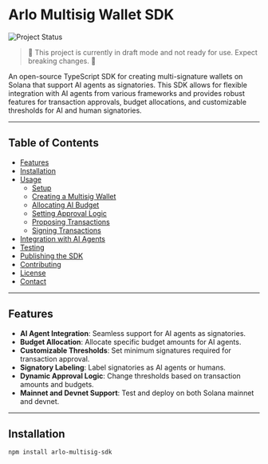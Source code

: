 # Arlo Multisig Wallet SDK

![Project Status](https://img.shields.io/badge/status-draft-orange)

> 🚧 This project is currently in draft mode and not ready for use. Expect breaking changes. 🚧

An open-source TypeScript SDK for creating multi-signature wallets on Solana that support AI agents as signatories. This SDK allows for flexible integration with AI agents from various frameworks and provides robust features for transaction approvals, budget allocations, and customizable thresholds for AI and human signatories.

---

## Table of Contents

- [Features](#features)
- [Installation](#installation)
- [Usage](#usage)
  - [Setup](#setup)
  - [Creating a Multisig Wallet](#creating-a-multisig-wallet)
  - [Allocating AI Budget](#allocating-ai-budget)
  - [Setting Approval Logic](#setting-approval-logic)
  - [Proposing Transactions](#proposing-transactions)
  - [Signing Transactions](#signing-transactions)
- [Integration with AI Agents](#integration-with-ai-agents)
- [Testing](#testing)
- [Publishing the SDK](#publishing-the-sdk)
- [Contributing](#contributing)
- [License](#license)
- [Contact](#contact)

---

## Features

- **AI Agent Integration**: Seamless support for AI agents as signatories.
- **Budget Allocation**: Allocate specific budget amounts for AI agents.
- **Customizable Thresholds**: Set minimum signatures required for transaction approval.
- **Signatory Labeling**: Label signatories as AI agents or humans.
- **Dynamic Approval Logic**: Change thresholds based on transaction amounts and budgets.
- **Mainnet and Devnet Support**: Test and deploy on both Solana mainnet and devnet.

---

## Installation

```bash
npm install arlo-multisig-sdk
